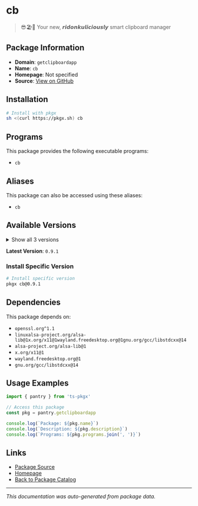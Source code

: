 # cb

> 😎🏖️🐬 Your new, 𝙧𝙞𝙙𝙤𝙣𝙠𝙪𝙡𝙞𝙘𝙞𝙤𝙪𝙨𝙡𝙮 smart clipboard manager

## Package Information

- **Domain**: `getclipboardapp`
- **Name**: `cb`
- **Homepage**: Not specified
- **Source**: [View on GitHub](https://github.com/pkgxdev/pantry/tree/main/projects/getclipboard.app/package.yml)

## Installation

```bash
# Install with pkgx
sh <(curl https://pkgx.sh) cb
```

## Programs

This package provides the following executable programs:

- `cb`

## Aliases

This package can also be accessed using these aliases:

- `cb`

## Available Versions

<details>
<summary>Show all 3 versions</summary>

- `0.9.1`, `0.9.0.1`, `0.10.0`

</details>

**Latest Version**: `0.9.1`

### Install Specific Version

```bash
# Install specific version
pkgx cb@0.9.1
```

## Dependencies

This package depends on:

- `openssl.org^1.1`
- `linuxalsa-project.org/alsa-lib@1x.org/x11@1wayland.freedesktop.org@1gnu.org/gcc/libstdcxx@14`
- `alsa-project.org/alsa-lib@1`
- `x.org/x11@1`
- `wayland.freedesktop.org@1`
- `gnu.org/gcc/libstdcxx@14`

## Usage Examples

```typescript
import { pantry } from 'ts-pkgx'

// Access this package
const pkg = pantry.getclipboardapp

console.log(`Package: ${pkg.name}`)
console.log(`Description: ${pkg.description}`)
console.log(`Programs: ${pkg.programs.join(', ')}`)
```

## Links

- [Package Source](https://github.com/pkgxdev/pantry/tree/main/projects/getclipboard.app/package.yml)
- [Homepage](#)
- [Back to Package Catalog](../package-catalog.md)

---

*This documentation was auto-generated from package data.*
